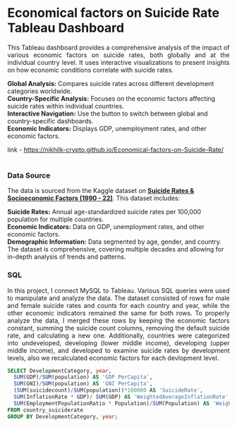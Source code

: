 # Economical factors on Suicide Rate Tableau Dashboard
<p align="justify">
This Tableau dashboard provides a comprehensive analysis of the impact of various economic factors on suicide rates, both globally and at the individual country level. It uses interactive visualizations to present insights on how economic conditions correlate with suicide rates. 
</p>

**Global Analysis:**  Compares suicide rates across different development categories worldwide.<br/>
**Country-Specific Analysis:**  Focuses on the economic factors affecting suicide rates within individual countries.<br/>
**Interactive Navigation:**  Use the button to switch between global and country-specific dashboards.<br/>
**Economic Indicators:**  Displays GDP, unemployment rates, and other economic factors.<br/>

link - https://nikhilk-crypto.github.io/Economical-factors-on-Suicide-Rate/
<br/><br/>
### Data Source
The data is sourced from the Kaggle dataset on [**Suicide Rates & Socioeconomic Factors (1990 - 22)**](https://www.kaggle.com/datasets/ronaldonyango/global-suicide-rates-1990-to-2022/data?select=age_std_suicide_rates_1990-2022.csv). This dataset includes:

**Suicide Rates:** Annual age-standardized suicide rates per 100,000 population for multiple countries.<br/>
**Economic Indicators:** Data on GDP, unemployment rates, and other economic factors.<br/>
**Demographic Information:** Data segmented by age, gender, and country.<br/>
The dataset is comprehensive, covering multiple decades and allowing for in-depth analysis of trends and patterns.


### SQL 
<p align="justify">
In this project, I connect MySQL to Tableau. Various SQL queries were used to manipulate and analyze the data. The dataset consisted of rows for male and female suicide rates and counts for each country and year, while the other economic indicators remained the same for both rows. To properly analyze the data, I merged these rows by keeping the economic factors constant, summing the suicide count columns, removing the default suicide rate, and calculating a new one. Additionally, countries were categorized into undeveloped, developing (lower middle income), developing (upper middle income), and developed to examine suicide rates by development levels, also we recalculated economic factors for each devlopment level. </p>

```sql
SELECT DevelopmentCategory, year, 
  SUM(GDP)/SUM(population) AS 'GDP PerCapita', 
  SUM(GNI)/SUM(population) AS 'GNI PerCapita', 
  (SUM(suicidecount)/SUM(population))*100000 AS 'SuicideRate', 
  SUM(InflationRate * GDP)/ SUM(GDP) AS 'WeightedAverageInflationRate',
  SUM(EmploymentPopulationRatio * Population)/SUM(Population) AS 'WeightedAverageEmploymentRate'
FROM country_suiciderate 
GROUP BY DevelopmentCategory, year;
```

